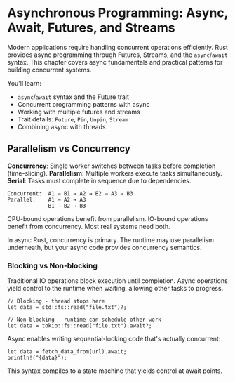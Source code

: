 # Asynchronous Programming: Async, Await, Futures, and Streams

Modern applications require handling concurrent operations efficiently. Rust provides async programming through Futures, Streams, and the `async`/`await` syntax. This chapter covers async fundamentals and practical patterns for building concurrent systems.

You'll learn:
- `async`/`await` syntax and the Future trait
- Concurrent programming patterns with async
- Working with multiple futures and streams
- Trait details: `Future`, `Pin`, `Unpin`, `Stream`
- Combining async with threads

## Parallelism vs Concurrency

**Concurrency**: Single worker switches between tasks before completion (time-slicing).
**Parallelism**: Multiple workers execute tasks simultaneously.
**Serial**: Tasks must complete in sequence due to dependencies.

```
Concurrent:  A1 → B1 → A2 → B2 → A3 → B3
Parallel:    A1 → A2 → A3
             B1 → B2 → B3
```

CPU-bound operations benefit from parallelism. IO-bound operations benefit from concurrency. Most real systems need both.

In async Rust, concurrency is primary. The runtime may use parallelism underneath, but your async code provides concurrency semantics.

### Blocking vs Non-blocking

Traditional IO operations block execution until completion. Async operations yield control to the runtime when waiting, allowing other tasks to progress.

```rust,ignore
// Blocking - thread stops here
let data = std::fs::read("file.txt")?;

// Non-blocking - runtime can schedule other work
let data = tokio::fs::read("file.txt").await?;
```

Async enables writing sequential-looking code that's actually concurrent:

```rust,ignore,does_not_compile
let data = fetch_data_from(url).await;
println!("{data}");
```

This syntax compiles to a state machine that yields control at await points.

